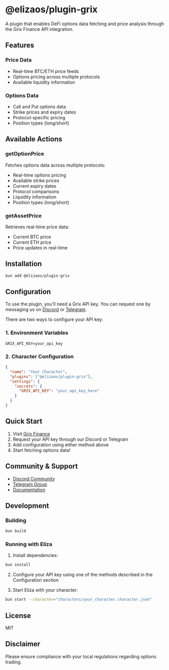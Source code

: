 # @elizaos/plugin-grix

A plugin that enables DeFi options data fetching and price analysis through the Grix Finance API integration.

## Features

### Price Data

- Real-time BTC/ETH price feeds
- Options pricing across multiple protocols
- Available liquidity information

### Options Data

- Call and Put options data
- Strike prices and expiry dates
- Protocol-specific pricing
- Position types (long/short)

## Available Actions

### getOptionPrice

Fetches options data across multiple protocols:

- Real-time options pricing
- Available strike prices
- Current expiry dates
- Protocol comparisons
- Liquidity information
- Position types (long/short)

### getAssetPrice

Retrieves real-time price data:

- Current BTC price
- Current ETH price
- Price updates in real-time

## Installation

```bash
bun add @elizaos/plugin-grix
```

## Configuration

To use the plugin, you'll need a Grix API key. You can request one by messaging us on [Discord](https://discord.com/invite/ZgPpr9psqp) or [Telegram](https://t.me/GrixFinance).

There are two ways to configure your API key:

### 1. Environment Variables

```env
GRIX_API_KEY=your_api_key
```

### 2. Character Configuration

```json
{
  "name": "Your Character",
  "plugins": ["@elizaos/plugin-grix"],
  "settings": {
    "secrets": {
      "GRIX_API_KEY": "your_api_key_here"
    }
  }
}
```

## Quick Start

1. Visit [Grix Finance](https://app.grix.finance)
2. Request your API key through our Discord or Telegram
3. Add configuration using either method above
4. Start fetching options data!

## Community & Support

- [Discord Community](https://discord.com/invite/ZgPpr9psqp)
- [Telegram Group](https://t.me/GrixFinance)
- [Documentation](https://app.grix.finance/docs)

## Development

### Building

```bash
bun build
```

### Running with Eliza

1. Install dependencies:

```bash
bun install
```

2. Configure your API key using one of the methods described in the Configuration section

3. Start Eliza with your character:

```bash
bun start --character="characters/your_character.character.json"
```

## License

MIT

## Disclaimer

Please ensure compliance with your local regulations regarding options trading.
